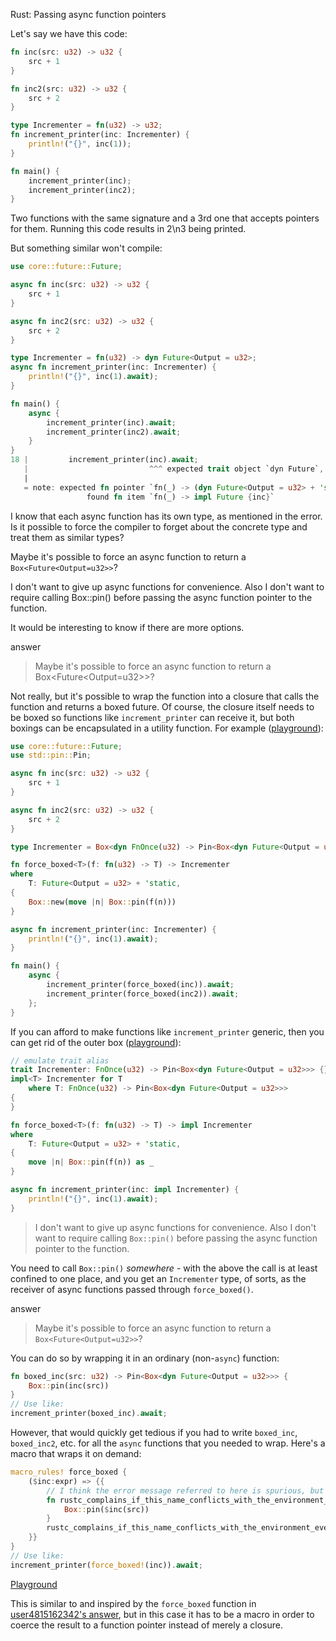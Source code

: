 Rust: Passing async function pointers

Let's say we have this code:

```rust
fn inc(src: u32) -> u32 {
    src + 1
}

fn inc2(src: u32) -> u32 {
    src + 2
}

type Incrementer = fn(u32) -> u32;
fn increment_printer(inc: Incrementer) {
    println!("{}", inc(1));
}

fn main() {
    increment_printer(inc);
    increment_printer(inc2);
}
```

Two functions with the same signature and a 3rd one that accepts pointers for them. Running this code results in 2\n3 being printed.

But something similar won't compile:

```rust
use core::future::Future;

async fn inc(src: u32) -> u32 {
    src + 1
}

async fn inc2(src: u32) -> u32 {
    src + 2
}

type Incrementer = fn(u32) -> dyn Future<Output = u32>;
async fn increment_printer(inc: Incrementer) {
    println!("{}", inc(1).await);
}

fn main() {
    async {
        increment_printer(inc).await;
        increment_printer(inc2).await;
    }
}
18 |         increment_printer(inc).await;
   |                           ^^^ expected trait object `dyn Future`, found opaque type
   |
   = note: expected fn pointer `fn(_) -> (dyn Future<Output = u32> + 'static)`
                 found fn item `fn(_) -> impl Future {inc}`
```

I know that each async function has its own type, as mentioned in the error. Is it possible to force the compiler to forget about the concrete type and treat them as similar types?

Maybe it's possible to force an async function to return a `Box<Future<Output=u32>>`?

I don't want to give up async functions for convenience. Also I don't want to require calling Box::pin() before passing the async function pointer to the function.

It would be interesting to know if there are more options.

answer

> Maybe it's possible to force an async function to return a Box<Future<Output=u32>>?

Not really, but it's possible to wrap the function into a closure that calls the function and returns a boxed future. Of course, the closure itself needs to be boxed so functions like `increment_printer` can receive it, but both boxings can be encapsulated in a utility function. For example ([playground](https://play.rust-lang.org/?version=stable&mode=debug&edition=2018&gist=d2156fdac1265b0c2e62bd31f9c356e6)):

```rust
use core::future::Future;
use std::pin::Pin;

async fn inc(src: u32) -> u32 {
    src + 1
}

async fn inc2(src: u32) -> u32 {
    src + 2
}

type Incrementer = Box<dyn FnOnce(u32) -> Pin<Box<dyn Future<Output = u32>>>>;

fn force_boxed<T>(f: fn(u32) -> T) -> Incrementer
where
    T: Future<Output = u32> + 'static,
{
    Box::new(move |n| Box::pin(f(n)))
}

async fn increment_printer(inc: Incrementer) {
    println!("{}", inc(1).await);
}

fn main() {
    async {
        increment_printer(force_boxed(inc)).await;
        increment_printer(force_boxed(inc2)).await;
    };
}
```

If you can afford to make functions like `increment_printer` generic, then you can get rid of the outer box ([playground](https://play.rust-lang.org/?version=stable&mode=debug&edition=2018&gist=8435f34f94963c32a9c990be950cd27d)):

```rust
// emulate trait alias
trait Incrementer: FnOnce(u32) -> Pin<Box<dyn Future<Output = u32>>> {}
impl<T> Incrementer for T
    where T: FnOnce(u32) -> Pin<Box<dyn Future<Output = u32>>>
{
}

fn force_boxed<T>(f: fn(u32) -> T) -> impl Incrementer
where
    T: Future<Output = u32> + 'static,
{
    move |n| Box::pin(f(n)) as _
}

async fn increment_printer(inc: impl Incrementer) {
    println!("{}", inc(1).await);
}
```

> I don't want to give up async functions for convenience. Also I don't want to require calling `Box::pin()` before passing the async function pointer to the function.

You need to call `Box::pin()` *somewhere* - with the above the call is at least confined to one place, and you get an `Incrementer` type, of sorts, as the receiver of async functions passed through `force_boxed()`.

answer

> Maybe it's possible to force an async function to return a `Box<Future<Output=u32>>`?

You can do so by wrapping it in an ordinary (non-`async`) function:

```rust
fn boxed_inc(src: u32) -> Pin<Box<dyn Future<Output = u32>>> {
    Box::pin(inc(src))
}
// Use like:
increment_printer(boxed_inc).await;
```

However, that would quickly get tedious if you had to write `boxed_inc`, `boxed_inc2`, etc. for all the `async` functions that you needed to wrap. Here's a macro that wraps it on demand:

```rust
macro_rules! force_boxed {
    ($inc:expr) => {{
        // I think the error message referred to here is spurious, but why take a chance?
        fn rustc_complains_if_this_name_conflicts_with_the_environment_even_though_its_probably_fine(src: u32) -> Pin<Box<dyn Future<Output = u32>>> {
            Box::pin($inc(src))
        }
        rustc_complains_if_this_name_conflicts_with_the_environment_even_though_its_probably_fine
    }}
}
// Use like:
increment_printer(force_boxed!(inc)).await;
```

[Playground](https://play.rust-lang.org/?version=stable&mode=debug&edition=2018&gist=8435f34f94963c32a9c990be950cd27d)

This is similar to and inspired by the `force_boxed` function in [user4815162342's answer](https://stackoverflow.com/a/66769658/3650362), but in this case it has to be a macro in order to coerce the result to a function pointer instead of merely a closure.

